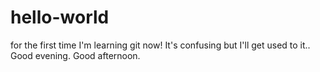 # hello-world
for the first time
I'm learning git now!
It's confusing but I'll get used to it..
Good evening.
Good afternoon.
